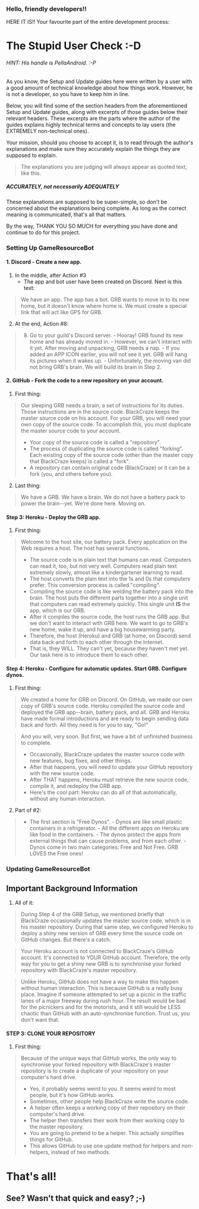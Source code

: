 ### Hello, friendly developers!!

HERE IT IS!!
Your favourite part of the entire development process:
# The Stupid User Check :-D
###### HINT: His handle is PellaAndroid. :-P

As you know, the Setup and Update guides here were written by a user with a good amount of technical knowledge about how things work. However, he is not a developer, so you have to keep him in line.

Below, you will find some of the section headers from the aforementioned Setup and Update guides, along with excerpts of those guides below their relevant headers. These excerpts are the parts where the author of the guides explains highly technical terms and concepts to lay users (the EXTREMELY non-technical ones).

Your mission, should you choose to accept it, is to read through the author's explanations and make sure they accurately explain the things they are supposed to explain.
> The explanations you are judging will always appear as quoted text, like this.

##### ACCURATELY, not necessarily ADEQUATELY

These explanations are supposed to be super-simple, so don't be concerned about the explanations being complete. As long as the correct meaning is communicated, that's all that matters.

By the way, THANK YOU SO MUCH for everything you have done and continue to do for this project.

### Setting Up GameResourceBot
#### 1. Discord - Create a new app.
1. In the middle, after Action #3
    - The app and bot user have been created on Discord. Next is this text:
> We have an app. The app has a bot. GRB wants to move in to its new home, but it doesn't know where home is.
  We must create a special link that will act like GPS for GRB.
2. At the end, Action #8:
> 8. Go to your guild's Discord server.
  	- Hooray! GRB found its new home and has already moved in.
  	- However, we can't interact with it yet. After moving and unpacking, GRB needs a nap.
  	- If you added an APP ICON earlier, you will not see it yet. GRB will hang its pictures when it wakes up.
  	- Unfortunately, the moving van did not bring GRB's brain. We will build its brain in Step 2.

#### 2. GitHub - Fork the code to a new repository on your account.
1. First thing:
> Our sleeping GRB needs a brain, a set of instructions for its duties. Those instructions are in the source code.
  BlackCraze keeps the master source code on his account. For your GRB, you will need your own copy of the source code.
To accomplish this, you must duplicate the master source code to your account.
> - Your copy of the source code is called a "repository".
> - The process of duplicating the source code is called "forking". Each existing copy of the source code (other than the master copy that BlackCraze keeps) is called a "fork".
> - A repository can contain original code (BlackCraze) or it can be a fork (you, and others before you).
2. Last thing:
> We have a GRB. We have a brain. We do not have a battery pack to power the brain--yet.
  We're done here. Moving on.

#### Step 3: Heroku - Deploy the GRB app.
1. First thing:
> Welcome to the host site, our battery pack.
Every application on the Web requires a host. The host has several functions.
> - The source code is in plain text that humans can read. Computers can read it, too, but not very well. Computers read plain text extremely slowly, almost like a kindergartener learning to read.
> - The host converts the plain text into the 1s and 0s that computers prefer. This conversion process is called "compiling".
> - Compiling the source code is like welding the battery pack into the brain. The host puts the different parts together into a single unit that computers can read extremely quickly. This single unit **IS** the app, which is our GRB.
> - After it compiles the source code, the host runs the GRB app. But we don't want to interact with GRB here. We want to go to GRB's new home, wake it up, and have a big housewarming party.
> - Therefore, the host (Heroku) and GRB (at home, on Discord) send data back and forth to each other through the Internet.
> - That is, they WILL. They can't yet, because they haven't met yet. Our task here is to introduce them to each other.

#### Step 4: Heroku - Configure for automatic updates. Start GRB. Configure dynos.
1. First thing:
> We created a home for GRB on Discord.
On GitHub, we made our own copy of GRB's source code.
Heroku compiled the source code and deployed the GRB app--brain, battery pack, and all.
GRB and Heroku have made formal introductions and are ready to begin sending data back and forth. All they need is for you to say, "Go!"

> And you will, very soon. But first, we have a bit of unfinished business to complete.
> - Occasionally, BlackCraze updates the master source code with new features, bug fixes, and other things.
> - After that happens, you will need to update your GitHub repository with the new source code.
> - After THAT happens, Heroku must retrieve the new source code, compile it, and redeploy the GRB app.
> - Here's the cool part: Heroku can do all of that automatically, without any human interaction.

2. Part of #2:
> 	- The first section is "Free Dynos".
  		- Dynos are like small plastic containers in a refrigerator.
  		- All the different apps on Heroku are like food in the containers.
  		- The dynos protect the apps from external things that can cause problems, and from each other.
  		- Dynos come in two main categories: Free and Not Free. GRB LOVES the Free ones!

### Updating GameResourceBot
## Important Background Information
1. All of it:
> During Step 4 of the GRB Setup, we mentioned briefly that BlackCraze occasionally updates the master source code, which is in his master repository.
During that same step, we configured Heroku to deploy a shiny new version of GRB every time the source code on GitHub changes. But there's a catch.

> Your Heroku account is not connected to BlackCraze's GitHub account. It's connected to YOUR GitHub account.
Therefore, the only way for you to get a shiny new GRB is to synchronise your forked repository with BlackCraze's master repository.

> Unlike Heroku, GitHub does not have a way to make this happen without human interaction.
This is because GitHub is a really busy place. Imagine if someone attempted to set up a picnic in the traffic lanes of a major freeway during rush hour. The result would be bad for the picnickers and for the motorists, and it still would be LESS chaotic than GitHub with an auto-synchronise function. Trust us, you don't want that.

#### STEP 3: CLONE YOUR REPOSITORY
1. First thing:
> Because of the unique ways that GitHub works, the only way to synchronise your forked repository with BlackCraze's master repository is to create a duplicate of your repository on your computer's hard drive.
> - Yes, it probably seems weird to you. It seems weird to most people, but it's how GitHub works.
> - Sometimes, other people help BlackCraze write the source code.
> - A helper often keeps a working copy of their repository on their computer's hard drive.
> - The helper then transfers their work from their working copy to the master repository.
> - You are going to pretend to be a helper. This actually simplifies things for GitHub.
> - This allows GitHub to use one update method for helpers and non-helpers, instead of two methods.

# That's all!
## See? Wasn't that quick and easy? ;-)